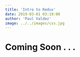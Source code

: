 ```yaml
---
title: 'Intro to Redux'
date: 2019-03-01 03:19:00
author: 'Paul Valdez'
image: ../../images/css.jpg
---
```


# Coming Soon . . .
